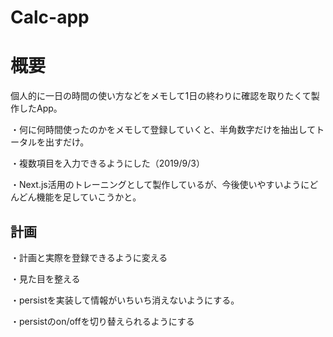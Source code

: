 # Calc-app

# 概要
個人的に一日の時間の使い方などをメモして1日の終わりに確認を取りたくて製作したApp。

・何に何時間使ったのかをメモして登録していくと、半角数字だけを抽出してトータルを出すだけ。

・複数項目を入力できるようにした（2019/9/3）

・Next.js活用のトレーニングとして製作しているが、今後使いやすいようにどんどん機能を足していこうかと。

## 計画
・計画と実際を登録できるように変える

・見た目を整える

・persistを実装して情報がいちいち消えないようにする。

・persistのon/offを切り替えられるようにする

